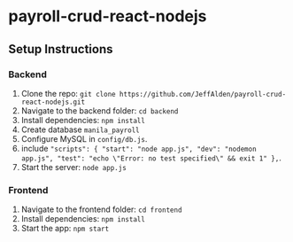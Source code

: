 # payroll-crud-react-nodejs

## Setup Instructions

### Backend
1. Clone the repo: `git clone https://github.com/JeffAlden/payroll-crud-react-nodejs.git`
2. Navigate to the backend folder: `cd backend`
3. Install dependencies: `npm install`
4. Create database `manila_payroll`
5. Configure MySQL in `config/db.js`.
6. include `"scripts": {
    "start": "node app.js",
    "dev": "nodemon app.js",
    "test": "echo \"Error: no test specified\" && exit 1"
  },`.
7. Start the server: `node app.js`

### Frontend
1. Navigate to the frontend folder: `cd frontend`
2. Install dependencies: `npm install`
3. Start the app: `npm start`
